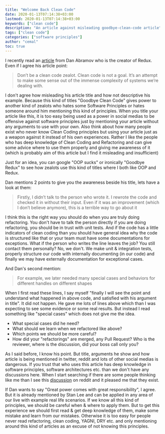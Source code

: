 ```yaml
---
title: "Welcome Back Clean Code"
date: 2020-01-13T07:14:38+03:00
lastmod: 2020-01-13T07:14:38+03:00
keywords: ["clean code"]
description: "An article against misleading goodbye-clean-code article"
tags: ["clean code"]
categories: ["software principles"]
author: "cemal"
toc: true
---
```


I recently read an [article](https://overreacted.io/goodbye-clean-code/) from Dan Abramov who is the creator of Redux.
Even if I agree his article point:

> Don’t be a clean code zealot. Clean code is not a goal. It’s an attempt to make some sense out of the immense complexity of systems we’re dealing with. 

I don't agree how misleading his article title and how not descriptive his example. Because this kind of titles "Goodbye Clean Code"
gives power to another kind of zealots who hates some Software Principles or hates someone around him mentioning this kind of
principles. When you title your article like this, it is too easy being used as a power in social medias to be offensive against
software principles just by mentioning your article without any arguments to use with your own. Also think about how many people exist who
never know Clean Coding principles but using your article just as a weapon against it instead of his own experiences.
Rather I like the people who has deep knowledge of Clean Coding and Refactoring and can give some advice where to use them 
properly and giving me awareness of it (which is probably aim of this article but I find it misleading and insufficient)

Just for an idea, you can google "OOP sucks" or ironically "Goodbye Redux" to see
how zealots use this kind of titles where I both like OOP and Redux. 

Dan mentions 2 points to give you the awareness beside his title, lets have a look at them:

> Firstly, I didn’t talk to the person who wrote it. I rewrote the code and checked it in without their input. Even if it was an improvement (which I don’t believe anymore), this is a terrible way to go about it

I think this is the right way you should do when you are truly doing refactoring. You don't have to talk the person directly 
if you are doing refactoring, you should be in trust with unit tests. And if the code has a little indicators of clean coding
than you should have general idea why the code is structured like that or your team must have some documentations for exceptions.
What if the person who writes the line leaves the job? You still contact them personally? No, we don't. We make unit & integration tests,
properly structure our code with internally documenting (in our code) and finally we may have externally documentation for exceptional cases.

And Dan's second mention:

>  For example, we later needed many special cases and behaviors for different handles on different shapes

When I first read these lines, I say myself "finally I will see the point and understand what happened in above code, and
satisfied with his argument in title". It did not happen. He gave me lots of lines above which than I was expecting to see some evidence or
some real results. But instead I read something like "special cases" which does not give me the idea. 

* What special cases did he need? 
* What should we learn when we refactored like above? 
* Which points we should be more careful? 
* How did your "refactorings" are merged, any Pull Request? Who is the reviewer, where is the discussion, did your boss call only you? 

As I said before, I know his point. But title, arguments he show and how article is being mentioned in twitter, reddit and 
lots of other social medias is dangerous. If you trust that who uses this article has deep knowledge in software principles, 
software architectures etc. than we don't have any discussions here. When I start searching if there are some people thinking like me
than I see this [discussion](https://www.reddit.com/r/programming/comments/eng355/goodbye_clean_code/) on reddit and it 
pleased me that they exist. 

If Dan wants to say "Great power comes with great responsibility", I agree. But it is already mentioned by Stan Lee and can
be applied in any area of our live with example real life scenarios. If we know all this kind of principles, we should be careful when & where to apply them.
But to get this experience we should first read & get deep knowledge of them, make some mistake and learn from our mistakes. 
Otherwise it is too easy for people never read refactoring, clean coding, YAGNI, DRY etc. and only mentioning around this 
kind of articles as an excuse of not knowing this principles.